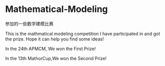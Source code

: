 # Mathematical-Modeling
参加的一些数学建模比赛

This is the mathmatical modeling competition I have participated in and got the prize. Hope it can help you find some ideas!

In the 24th APMCM, We won the First Prize!

In the 13th MathorCup,We won the Second Prize!
